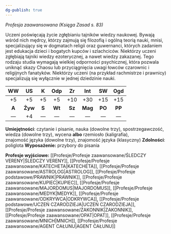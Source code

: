 ```yaml
---
dg-publish: true
---
```

*Profesja zaawansowana (Księga Zasad s. 83)*

Uczeni poświęcają życie zgłębianiu tajników wiedzy naukowej. Bywają wśród nich mędrcy, którzy zajmują się filozofią i ogólną teorią nauki, mnisi, specjalizujący się w dogmatach religii oraz guwernanci, których zadaniem jest edukacja dzieci i bogatych kupców i szlachciców. Niektórzy uczeni zgłębiają tajniki wiedzy ezoterycznej, a nawet wiedzy zakazanej. Tego rodzaju studia wymagają wielkiej odporności psychicznej, która pozwala uniknąć skazy Chaosu lub przyciągnięcia uwagi łowców czarownic i religijnych fanatyków. Niektórzy uczeni (na przykład rachmistrze i prawnicy) specjalizują się wyłącznie w jednej dziedzinie nauki.

|  WW   |   US    |   K   |  Odp   |   Zr   |   Int   |   SW   |  Ogd   |
|:-----:|:-------:|:-----:|:------:|:------:|:-------:|:------:|:------:|
|  +5   |   +5    |  +5   |   +5   |  +10   |   +30   |  +15   |  +15   |
| **A** | **Żyw** | **S** | **Wt** | **Sz** | **Mag** | **PO** | **PP** |
|   —   |   +4    |   —   |   —    |   —    |    —    |   —    |   —    |

**Umiejętności**: czytanie i pisanie, nauka (dowolne trzy), spostrzegawczość, wiedza (dowolne trzy), wycena **albo** rzemiosło (kaligrafia), znajomość języka (dowolne trzy), znajomość języka (klasyczny)
**Zdolności**: poliglota
**Wyposażenie:** przybory do pisania

**Profesje wyjściowe:** [[Profesje/Profesje zaawansowane/ŚLEDCZY VERENY\|ŚLEDCZY VERENY]], [[Profesje/Profesje zaawansowane/KATECHETA\|KATECHETA]], [[Profesje/Profesje zaawansowane/ASTROLOG\|ASTROLOG]], [[Profesje/Profesje podstawowe/PRAWNIK\|PRAWNIK]], [[Profesje/Profesje zaawansowane/KUPIEC\|KUPIEC]], [[Profesje/Profesje zaawansowane/MAJORDOMUS\|MAJORDOMUS]], [[Profesje/Profesje zaawansowane/MEDYK\|MEDYK]], [[Profesje/Profesje zaawansowane/ODKRYWCA\|ODKRYWCA]], [[Profesje/Profesje podstawowe/UCZEŃ CZARODZIEJA\|UCZEŃ CZARODZIEJA]], [[Profesje/Profesje zaawansowane/ZAKONNIK\|ZAKONNIK]], [[Profesje/Profesje zaawansowane/OPAT\|OPAT]], [[Profesje/Profesje zaawansowane/MNICH\|MNICH]], [[Profesje/Profesje zaawansowane/AGENT CAŁUNU\|AGENT CAŁUNU]]